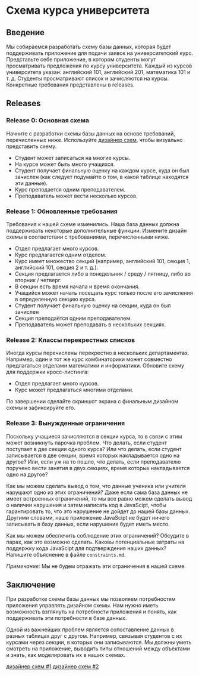 # Схема курса университета

## Введение
Мы собираемся разработать схему базы данных, которая будет поддерживать приложение для подачи заявок на университетский курс. Представьте себе приложение, в котором студенты могут просматривать предложения по курсу университета. Каждый из курсов университета указан: английский 101, английский 201, математика 101 и т. д. Студенты просматривают список и зачисляются на курсы. Конкретные требования представлены в releases.


## Releases
### Release 0: Основная схема
Начните с разработки схемы базы данных на основе требований, перечисленных ниже. Используйте [дизайнер схем](https://www.dbdesigner.net/), чтобы визуально представить схему.

- Студент может записаться на многие курсы.
- На курсе может быть много учащихся.
- Студент получает финальную оценку на каждом курсе, куда он был зачислен (как следует подумайте о том, в какой таблице находятся эти данные).
- Курс преподается одним преподавателем.
- Преподаватель может вести несколько курсов.

### Release 1: Обновленные требования
Требования к нашей схеме изменились. Наша база данных должна поддерживать некоторые дополнительные функции. Измените дизайн схемы в соответствии с требованиями, перечисленными ниже.

- Отдел предлагает много курсов.
- Курс предлагается одним отделом.
- Курс имеет множество секций (например, английский 101, секция 1, английский 101, секция 2 и т. д.).
- Секция предлагается либо в понедельник / среду / пятницу, либо во вторник / четверг.
- В секции есть время начала и время окончания.
- Учащийся может начать посещать курс только после его зачисления в определенную секцию курса.
- Студент получает финальную оценку на секции, куда он был зачислен
- Секция преподаётся одним преподавателем.
- Преподаватель может преподавать в нескольких секциях.


### Release 2: Классы перекрестных списков
Иногда курсы перечислены перекрестно в нескольких департаментах. Например, один и тот же курс комбинаторики может совместно предлагаться отделами математики и информатики. Обновите схему для поддержки кросс-листинга:

- Отдел предлагает много курсов.
- Курс может предлагаться многими отделами.

По завершении сделайте скриншот экрана с финальным дизайном схемы и зафиксируйте его.

### Release 3: Вынужденные ограничения
Поскольку учащиеся зачисляются в секции курса, то в связи с этим может возникнуть парочка проблем. Что делать, если студент поступает в две секции одного курса? Или что делать, если студент записывается в две секции, время которых накладывается одно на другое? Или, если уж на то пошло, что делать, если преподавателю поручено вести занятия в двух секциях, время которых накладывается одно на другое?

Как мы можем сделать вывод о том, что данные ученика или учителя нарушают одно из этих ограничений? Даже если сама база данных не имеет встроенных ограничений,  то мы все равно можем сделать вывод о наличии нарушения и затем написать код в JavaScipt, чтобы гарантировать то, что это нарушение не дойдет до нашей базы данных. Другими словами, наше приложение JavaScipt не будет ничего записывать в базу данных, если  нарушение будет иметь место.

Как мы можем обеспечить соблюдение этих ограничений? Обсудите в парах, как это возможно сделать. Каковы потенциальные затраты на поддержку кода JavaScipt для подтверждения наших данных? Напишите объяснение в файле `constraints.md`.

*Примечание:* Мы не будем отражать эти ограничения в нашей схеме.

## Заключение
При разработке схемы базы данных мы позволяем потребностям приложения управлять дизайном схемы. Нам нужно иметь возможность взглянуть на потребности приложения и понять, как поддерживать эти потребности в базе данных.

Одной из важнейших проблем является сопоставление данных в разных таблицах друг с другом. Например, связывая студентов с их курсами через секции, в которых они записываются. Мы должны уметь смотреть на приложение, выводить типы отношений между объектами и знать, как моделировать их в наших схемах.

[дизайнер схем #1](https://www.dbdesigner.net/)
[дизайнер схем #2](https://app.quickdatabasediagrams.com/#/)
